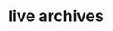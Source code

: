 ---
title: live archives
layout: default
displaytitle: live archives
extracss: /css/pages/news.css
---
